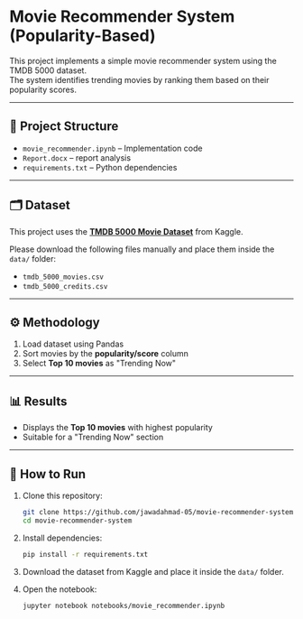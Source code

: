 # Movie Recommender System (Popularity-Based)

This project implements a simple movie recommender system using the TMDB 5000 dataset.  
The system identifies trending movies by ranking them based on their popularity scores.

---

## 📂 Project Structure
- `movie_recommender.ipynb` – Implementation code
- `Report.docx` –  report analysis
- `requirements.txt` – Python dependencies

---

## 🗂️ Dataset
This project uses the **[TMDB 5000 Movie Dataset](https://www.kaggle.com/datasets/tmdb/tmdb-movie-metadata)** from Kaggle.  

Please download the following files manually and place them inside the `data/` folder:
- `tmdb_5000_movies.csv`
- `tmdb_5000_credits.csv`

---

## ⚙️ Methodology
1. Load dataset using Pandas
2. Sort movies by the **popularity/score** column
3. Select **Top 10 movies** as "Trending Now"

---

## 📊 Results
- Displays the **Top 10 movies** with highest popularity
- Suitable for a "Trending Now" section

---

## 🚀 How to Run
1. Clone this repository:
   ```bash
   git clone https://github.com/jawadahmad-05/movie-recommender-system.git
   cd movie-recommender-system
   ```

2. Install dependencies:
   ```bash
   pip install -r requirements.txt
   ```

3. Download the dataset from Kaggle and place it inside the `data/` folder.

4. Open the notebook:
   ```bash
   jupyter notebook notebooks/movie_recommender.ipynb
   ```
